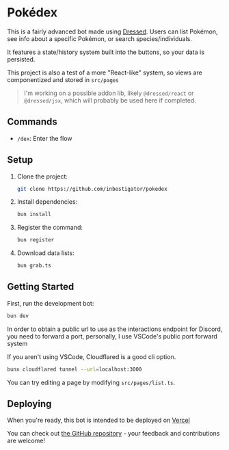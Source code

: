 # Pokédex

This is a fairly advanced bot made using [Dressed](https://dressed.vercel.app). Users can list Pokémon, see info about a specific Pokémon, or search species/individuals.

It features a state/history system built into the buttons, so your data is persisted.

This project is also a test of a more "React-like" system, so views are componentized and stored in `src/pages`

> I'm working on a possible addon lib, likely `@dressed/react` or `@dressed/jsx`, which will probably be used here if completed.

## Commands

- `/dex`: Enter the flow

## Setup

1. Clone the project:

   ```sh
   git clone https://github.com/inbestigator/pokedex
   ```

2. Install dependencies:

   ```sh
   bun install
   ```

3. Register the command:

   ```sh
   bun register
   ```

4. Download data lists:
   ```sh
   bun grab.ts
   ```

## Getting Started

First, run the development bot:

```sh
bun dev
```

In order to obtain a public url to use as the interactions endpoint for Discord,
you need to forward a port, personally, I use VSCode's public port forward
system

If you aren't using VSCode, Cloudflared is a good cli option.

```sh
bunx cloudflared tunnel --url=localhost:3000
```

You can try editing a page by modifying `src/pages/list.ts`.

## Deploying

When you're ready, this bot is intended to be deployed on [Vercel](https://vercel.com)

You can check out
[the GitHub repository](https://github.com/inbestigator/dressed) - your feedback
and contributions are welcome!
